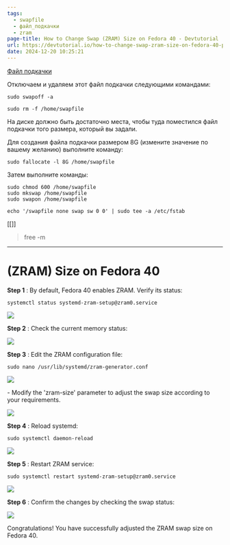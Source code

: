 ```yaml
---
tags:
  - swapfile
  - файл_подкачки
  - zram
page-title: How to Change Swap (ZRAM) Size on Fedora 40 - Devtutorial
url: https://devtutorial.io/how-to-change-swap-zram-size-on-fedora-40-p3510.html
date: 2024-12-20 10:25:21
---
```

[Файл подкачки](https://losst.pro/fajl-podkachki-linux)

Отключаем и удаляем этот файл подкачки следующими командами:

`sudo swapoff -a`

`sudo rm -f /home/swapfile`

На диске должно быть достаточно места, чтобы туда поместился файл подкачки того размера, который вы задали.

Для создания файла подкачки размером 8G (измените значение по вашему желанию) выполните команду:

 `sudo fallocate -l 8G /home/swapfile` 

Затем выполните команды:

 ```
 sudo chmod 600 /home/swapfile
 sudo mkswap /home/swapfile
 sudo swapon /home/swapfile 

echo '/swapfile none swap sw 0 0' | sudo tee -a /etc/fstab
```

[[]]
> free -m

---

#  (ZRAM) Size on Fedora 40

**Step 1** : By default, Fedora 40 enables ZRAM. Verify its status:

```
systemctl status systemd-zram-setup@zram0.service
```

![](https://devtutorial.io/ezoimgfmt/api.devtutorial.io/uploads/2024-03-21/65fc5eadc903f.png?ezimgfmt=rs%3Adevice%2Frscb3-1)

**Step 2** : Check the current memory status:

![](https://devtutorial.io/ezoimgfmt/api.devtutorial.io/uploads/2024-03-21/65fc5eadead08.png?ezimgfmt=rs:570x89/rscb3/ng:webp/ngcb3)

**Step 3** : Edit the ZRAM configuration file:

```
sudo nano /usr/lib/systemd/zram-generator.conf
```

![](https://devtutorial.io/ezoimgfmt/api.devtutorial.io/uploads/2024-03-21/65fc5eae06c3a.png?ezimgfmt=rs:570x152/rscb3/ng:webp/ngcb3)

\- Modify the 'zram-size' parameter to adjust the swap size according to your requirements.

![](https://devtutorial.io/ezoimgfmt/api.devtutorial.io/uploads/2024-03-21/65fc5eae2217c.png?ezimgfmt=rs:570x104/rscb3/ng:webp/ngcb3)

**Step 4** : Reload systemd:

```
sudo systemctl daemon-reload
```

![](https://devtutorial.io/ezoimgfmt/api.devtutorial.io/uploads/2024-03-21/65fc5f4950b25.png?ezimgfmt=rs:570x57/rscb3/ng:webp/ngcb3)

**Step 5** : Restart ZRAM service:

```
sudo systemctl restart systemd-zram-setup@zram0.service
```

![](https://devtutorial.io/ezoimgfmt/api.devtutorial.io/uploads/2024-03-21/65fc5f495b04b.png?ezimgfmt=rs:570x69/rscb3/ng:webp/ngcb3)

**Step 6** : Confirm the changes by checking the swap status:

![](https://devtutorial.io/ezoimgfmt/api.devtutorial.io/uploads/2024-03-21/65fc5f49656b9.png?ezimgfmt=rs:570x72/rscb3/ng:webp/ngcb3)

Congratulations! You have successfully adjusted the ZRAM swap size on Fedora 40.
